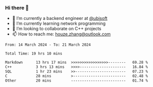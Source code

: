 ### Hi there 👋
- 🔭 I’m currently a backend engineer at [@ubisoft](https://github.com/ubisoft)
- 🌱 I’m currently learning network programming
- 👯 I’m looking to collaborate on C++ projects
- 📫 How to reach me: houze.zhang@outlook.com

<!--START_SECTION:waka-->

```txt
From: 14 March 2024 - To: 21 March 2024

Total Time: 19 hrs 10 mins

Markdown      13 hrs 17 mins  >>>>>>>>>>>>>>>>>--------   69.28 %
C++           3 hrs 13 mins   >>>>---------------------   16.84 %
SQL           1 hr 23 mins    >>-----------------------   07.23 %
C             28 mins         >------------------------   02.48 %
Other         20 mins         -------------------------   01.74 %
```

<!--END_SECTION:waka-->
